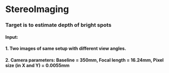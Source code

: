 # StereoImaging
### Target is to estimate depth of bright spots 
#### Input:
 ####   1. Two images of same setup with different view angles.
 ####   2. Camera parameters: Baseline = 350mm, Focal length = 16.24mm, Pixel size (in X and Y) = 0.0055mm 